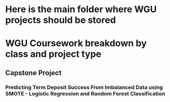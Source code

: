 # Here is the main folder where WGU projects should be stored
# WGU Coursework breakdown by class and project type

## Capstone Project
### Predicting Term Deposit Success From Imbalanced Data using SMOTE - Logistic Regression and Random Forest Classification
